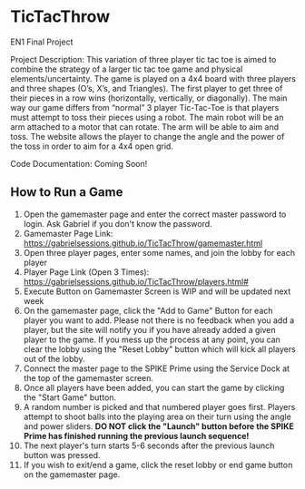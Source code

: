 # TicTacThrow

EN1 Final Project

Project Description: This variation of three player tic tac toe is aimed to combine the strategy of a larger tic tac toe game and physical elements/uncertainty. The game is played on a 4x4 board with three players and three shapes (O’s, X’s, and Triangles). The first player to get three of their pieces in a row wins (horizontally, vertically, or diagonally). The main way our game differs from “normal” 3 player Tic-Tac-Toe is that players must attempt to toss their pieces using a robot.
The main robot will be an arm attached to a motor that can rotate. The arm will be able to aim and toss. The website allows the player to change the angle and the power of the toss in order to aim for a 4x4 open grid.

Code Documentation:
Coming Soon!

## How to Run a Game ##
1. Open the gamemaster page and enter the correct master password to login. Ask Gabriel if you don't know the password.
  1. Gamemaster Page Link: https://gabrielsessions.github.io/TicTacThrow/gamemaster.html
2. Open three player pages, enter some names, and join the lobby for each player
  1. Player Page Link (Open 3 Times): https://gabrielsessions.github.io/TicTacThrow/players.html#
  2. Execute Button on Gamemaster Screen is WIP and will be updated next week
3. On the gamemaster page, click the "Add to Game" Button for each player you want to add. Please not there is no feedback when you add a player, but the site will notify you if you have already added a given player to the game. If you mess up the process at any point, you can clear the lobby using the "Reset Lobby" button which will kick all players out of the lobby.
4. Connect the master page to the SPIKE Prime using the Service Dock at the top of the gamemaster screen.
5. Once all players have been added, you can start the game by clicking the "Start Game" button.
6. A random number is picked and that numbered player goes first. Players attempt to shoot balls into the playing area on their turn using the angle and power sliders. **DO NOT click the "Launch" button before the SPIKE Prime has finished running the previous launch sequence!**
7. The next player's turn starts 5-6 seconds after the previous launch button was pressed.
8. If you wish to exit/end a game, click the reset lobby or end game button on the gamemaster page.

